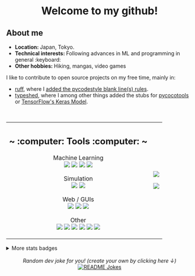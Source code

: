 <h1 align="center"> Welcome to my github! </h1>

<h2>About me</h2>
<ul>
  <li><b>Location: </b> Japan, Tokyo.</li>
  <li><b>Technical interests: </b> Following advances in ML and programming in general :keyboard:</li>
  <li><b>Other hobbies: </b> Hiking, mangas, video games</li>
</ul>

I like to contribute to open source projects on my free time, mainly in:
- [ruff](https://github.com/astral-sh/ruff/pulls?q=is%3Amerged+is%3Apr+author%3Ahoel-bagard+), where I [added the pycodestyle blank line(s) rules](https://github.com/astral-sh/ruff/pull/9266).
- [typeshed](https://github.com/python/typeshed/pulls?q=is%3Amerged+is%3Apr+author%3Ahoel-bagard+), where I among other things added the stubs for [pycocotools](https://github.com/python/typeshed/pull/9086) or [TensorFlow's Keras Model](https://github.com/python/typeshed/pull/11334).

<br>


<table border="0px">
  <tr>
    <td>
<div>
  <h2 align="center"> ~ :computer: Tools :computer: ~ </h2>
  <p align="center">
    Machine Learning</br>
    <img src="https://img.shields.io/badge/Python-3670A0?style=for-the-badge&logo=python&logoColor=ffdd54"/>
    <img src="https://img.shields.io/badge/TensorFlow-%23FF6F00.svg?style=for-the-badge&logo=TensorFlow&logoColor=white"/>
    <img src="https://img.shields.io/badge/PyTorch-%23EE4C2C.svg?style=for-the-badge&logo=PyTorch&logoColor=white"/>
    <img src="https://img.shields.io/badge/opencv-%23white.svg?style=for-the-badge&logo=opencv&logoColor=white"/>
  </p>

  <p align="center">
    Simulation</br>
    <img src="https://img.shields.io/badge/GODOT-%23FFFFFF.svg?style=for-the-badge&logo=godot-engine"/>
    <img src="https://img.shields.io/badge/unity-%23000000.svg?style=for-the-badge&logo=unity&logoColor=white"/>
  </p>
 
  <p align="center">
    Web / GUIs</br>
    <img src="https://img.shields.io/badge/Electron-191970?style=for-the-badge&logo=Electron&logoColor=white"/>
    <img src="https://img.shields.io/badge/javascript%20-%23323330.svg?&style=for-the-badge&logo=javascript&logoColor=%23F7DF1E"/>
    <img src="https://img.shields.io/badge/angular-%23DD0031.svg?style=for-the-badge&logo=angular&logoColor=white"/>
  </p>

  <p align="center">
    Other</br>
    <img src="https://img.shields.io/badge/rust-%23000000.svg?style=for-the-badge&logo=rust&logoColor=white"/>
    <img src="https://img.shields.io/badge/c++-%2300599C.svg?style=for-the-badge&logo=c%2B%2B&logoColor=white"/>
    <img src="https://img.shields.io/badge/Arch%20Linux-1793D1?logo=arch-linux&logoColor=fff&style=for-the-badge"/>
    <img src="https://img.shields.io/badge/git%20-%23F05033.svg?&style=for-the-badge&logo=git&logoColor=white"/>
    <img src="https://img.shields.io/badge/docker-%230db7ed.svg?style=for-the-badge&logo=docker&logoColor=white"/>
    <img src="https://img.shields.io/badge/Emacs-%237F5AB6.svg?&style=for-the-badge&logo=gnu-emacs&logoColor=white"/>
  </p>
</div>
    </td>
    <td>
      <p align="center">
          <img src="https://github-profile-summary-cards.vercel.app/api/cards/stats?username=hoel-bagard&theme=github_dark"/>
      </p>
      <p align="center">
          <img src="https://github-profile-summary-cards.vercel.app/api/cards/most-commit-language?username=hoel-bagard&theme=github_dark"/>
      </p>
    </td>
  </tr>
</table>

<!---
<br>

<div align="center">
  <a href="https://linkedin.com/in/hoël-bagard-b4156a109/" target="_blank">
    <img src="https://img.shields.io/badge/LinkedIn-%230077B5.svg?&style=flat-square&logo=linkedin&logoColor=white" alt="LinkedIn">
  </a>
  <div>
    <img src="https://user-images.githubusercontent.com/34478245/133010664-9648f00a-cfbf-46f7-baeb-f409043b153a.gif">
  </div>
</div>
-->

<details>
<summary>More stats badges</summary>

<!-- Note: Could use profile-summary-card-output for slightly different output (see https://github.com/hoel-bagard/hoel-bagard/tree/hoel/profile-summary-card-output/profile-summary-card-output/github_dark) -->

<p align="center">
  <img src="https://github-profile-summary-cards.vercel.app/api/cards/profile-details?username=hoel-bagard&theme=github_dark"/>
  <img src="https://github-profile-summary-cards.vercel.app/api/cards/repos-per-language?username=hoel-bagard&theme=github_dark"/>
  <img src="https://github-profile-summary-cards.vercel.app/api/cards/productive-time?username=hoel-bagard&theme=github_dark&utcOffset=9"/>
</p>
<p align="center">
  <img src="https://github-readme-stats.vercel.app/api?username=hoel-bagard&count_private=true&theme=tokyonight"/>
  <img src="https://github-readme-stats.vercel.app/api/top-langs/?username=hoel-bagard&layout=compact&langs_count=4&theme=tokyonight"/>
</p>

</details>

</br>

<div align="center">
  <i>Random dev joke for you! (create your own by clicking here ↓)</i><br>
  <a href="https://readme-jokes.vercel.app">
    <img align="center" src="https://readme-jokes.vercel.app/api?bgColor=%23073b4c&textColor=%2306d6a0&aColor=%2306d6a0&borderColor=%2306d6a0" alt="README Jokes">
  </a>
</div>
